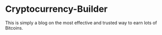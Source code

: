 # Cryptocurrency-Builder
This is simply a blog on the most effective and trusted way to earn lots of Bitcoins.
